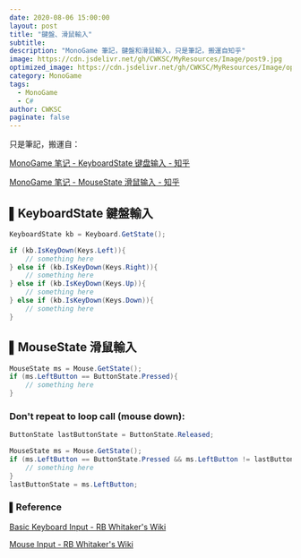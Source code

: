 ```yaml
---
date: 2020-08-06 15:00:00
layout: post
title: "鍵盤、滑鼠輸入"
subtitle: 
description: "MonoGame 筆記，鍵盤和滑鼠輸入，只是筆記，搬運自知乎"
image: https://cdn.jsdelivr.net/gh/CWKSC/MyResources/Image/post9.jpg
optimized_image: https://cdn.jsdelivr.net/gh/CWKSC/MyResources/Image/optimized/post9_opt.jpg
category: MonoGame
tags:
  - MonoGame
  - C#
author: CWKSC
paginate: false
---
```


只是筆記，搬運自：

[MonoGame 笔记 - KeyboardState 键盘输入 - 知乎](https://zhuanlan.zhihu.com/p/90438490)

[MonoGame 笔记 - MouseState 滑鼠输入 - 知乎](https://zhuanlan.zhihu.com/p/90447849)

## ▌KeyboardState 鍵盤輸入

```csharp
KeyboardState kb = Keyboard.GetState();

if (kb.IsKeyDown(Keys.Left)){
    // something here
} else if (kb.IsKeyDown(Keys.Right)){
    // something here
} else if (kb.IsKeyDown(Keys.Up)){
    // something here
} else if (kb.IsKeyDown(Keys.Down)){
    // something here
}
```

## ▌MouseState 滑鼠輸入

```csharp
MouseState ms = Mouse.GetState();
if (ms.LeftButton == ButtonState.Pressed){
    // something here
}
```

### Don't repeat to loop call (mouse down):

```csharp
ButtonState lastButtonState = ButtonState.Released;

MouseState ms = Mouse.GetState();
if (ms.LeftButton == ButtonState.Pressed && ms.LeftButton != lastButtonState){
    // something here
}
lastButtonState = ms.LeftButton;
```

### ▌Reference

[Basic Keyboard Input - RB Whitaker's Wiki](http://rbwhitaker.wikidot.com/basic-keyboard-input)

[Mouse Input - RB Whitaker's Wiki](http://rbwhitaker.wikidot.com/mouse-input)